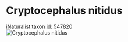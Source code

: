 
Cryptocephalus nitidus
======================
  
[iNaturalist taxon id: 547820](https://www.inaturalist.org/taxa/547820)  
![Cryptocephalus nitidus](https://inaturalist-open-data.s3.amazonaws.com/photos/19430929/medium.jpg)